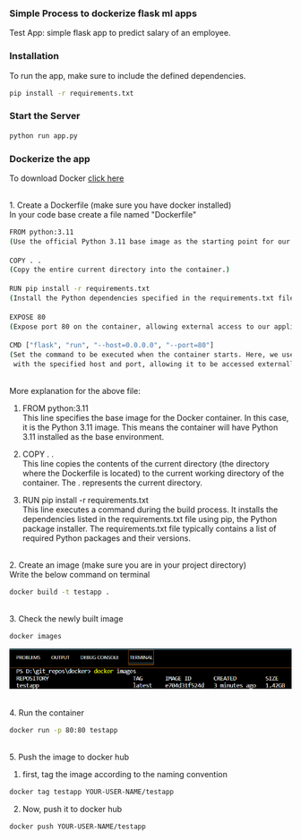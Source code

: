 ### Simple Process to dockerize flask ml apps

Test App: simple flask app to predict salary of an employee.


### Installation

To run the app, make sure to include the defined dependencies.
```bash
pip install -r requirements.txt
```

### Start the Server
```bash
python run app.py
```

### Dockerize the app
To download Docker [click here](https://www.docker.com/products/docker-desktop/)

<br>1. Create a Dockerfile (make sure you have docker installed)<br>
In your code base create a file named "Dockerfile"
```bash
FROM python:3.11
(Use the official Python 3.11 base image as the starting point for our container.)

COPY . .
(Copy the entire current directory into the container.)

RUN pip install -r requirements.txt
(Install the Python dependencies specified in the requirements.txt file.)

EXPOSE 80
(Expose port 80 on the container, allowing external access to our application.)

CMD ["flask", "run", "--host=0.0.0.0", "--port=80"]
(Set the command to be executed when the container starts. Here, we use Flask to run our application
 with the specified host and port, allowing it to be accessed externally.)

```

<br>More explanation for the above file:
1. FROM python:3.11
<br>This line specifies the base image for the Docker container. In this case, it is the Python 3.11 image. This means the container will have Python 3.11 installed as the base environment. 

2. COPY . .
<br>This line copies the contents of the current directory (the directory where the Dockerfile is located) to the current working directory of the container. The . represents the current directory.

3. RUN pip install -r requirements.txt
<br>This line executes a command during the build process. It installs the dependencies listed in the requirements.txt file using pip, the Python package installer. The requirements.txt file typically contains a list of required Python packages and their versions.

<br>2. Create an image (make sure you are in your project directory)<br>
Write the below command on terminal
```bash
docker build -t testapp . 
```

<br>3. Check the newly built image
```bash
docker images
```
<img src = "./image.png">

<br>4. Run the container
```bash
docker run -p 80:80 testapp
```

<br>5. Push the image to docker hub <br>
1. first, tag the image according to the naming convention<br>
```bash
docker tag testapp YOUR-USER-NAME/testapp
```

2. Now, push it to docker hub

```bash
docker push YOUR-USER-NAME/testapp
```